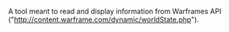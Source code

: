A tool meant to read and display information from Warframes API ("http://content.warframe.com/dynamic/worldState.php").
